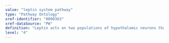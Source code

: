 ```yaml
---
value: "leptin system pathway"
type: "Pathway Ontology"
xref-identifier: "0000363"
xref-dataSource: "PW"
definition: "Leptin acts on two populations of hypothalamic neurons that express orexigenic (feeding inducing) and anorexigenic genes, respectively. Leptin reduces the expression of genes from the former and enhances the expression of genes from the latter neurons. The leptin mediated response acts primarily via Jak-dependent activation of STAT."
level: "4"
---
```

